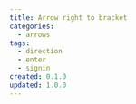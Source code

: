 ```yaml
---
title: Arrow right to bracket
categories:
  - arrows
tags:
  - direction
  - enter
  - signin
created: 0.1.0
updated: 1.0.0
---
```

